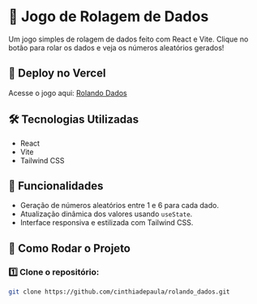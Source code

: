# 🎲 Jogo de Rolagem de Dados

Um jogo simples de rolagem de dados feito com React e Vite. Clique no botão para rolar os dados e veja os números aleatórios gerados!

## 🔗 Deploy no Vercel
Acesse o jogo aqui: [Rolando Dados](https://rolando-dados-orpin.vercel.app/)

## 🛠 Tecnologias Utilizadas
- React
- Vite
- Tailwind CSS

## 📌 Funcionalidades
- Geração de números aleatórios entre 1 e 6 para cada dado.
- Atualização dinâmica dos valores usando `useState`.
- Interface responsiva e estilizada com Tailwind CSS.

## 🚀 Como Rodar o Projeto

### 1️⃣ Clone o repositório:
```sh
git clone https://github.com/cinthiadepaula/rolando_dados.git
